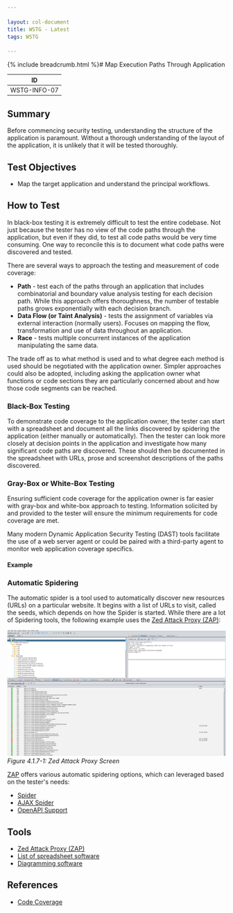 ```yaml
---

layout: col-document
title: WSTG - Latest
tags: WSTG

---
```


{% include breadcrumb.html %}# Map Execution Paths Through Application

|ID          |
|------------|
|WSTG-INFO-07|

## Summary

Before commencing security testing, understanding the structure of the application is paramount. Without a thorough understanding of the layout of the application, it is unlikely that it will be tested thoroughly.

## Test Objectives

- Map the target application and understand the principal workflows.

## How to Test

In black-box testing it is extremely difficult to test the entire codebase. Not just because the tester has no view of the code paths through the application, but even if they did, to test all code paths would be very time consuming. One way to reconcile this is to document what code paths were discovered and tested.

There are several ways to approach the testing and measurement of code coverage:

- **Path** - test each of the paths through an application that includes combinatorial and boundary value analysis testing for each decision path. While this approach offers thoroughness, the number of testable paths grows exponentially with each decision branch.
- **Data Flow (or Taint Analysis)** - tests the assignment of variables via external interaction (normally users). Focuses on mapping the flow, transformation and use of data throughout an application.
- **Race** - tests multiple concurrent instances of the application manipulating the same data.

The trade off as to what method is used and to what degree each method is used should be negotiated with the application owner. Simpler approaches could also be adopted, including asking the application owner what functions or code sections they are particularly concerned about and how those code segments can be reached.

### Black-Box Testing

To demonstrate code coverage to the application owner, the tester can start with a spreadsheet and document all the links discovered by spidering the application (either manually or automatically). Then the tester can look more closely at decision points in the application and investigate how many significant code paths are discovered. These should then be documented in the spreadsheet with URLs, prose and screenshot descriptions of the paths discovered.

### Gray-Box or White-Box Testing

Ensuring sufficient code coverage for the application owner is far easier with gray-box and white-box approach to testing. Information solicited by and provided to the tester will ensure the minimum requirements for code coverage are met.

Many modern Dynamic Application Security Testing (DAST) tools facilitate the use of a web server agent or could be paired with a third-party agent to monitor web application coverage specifics.

#### Example

### Automatic Spidering

The automatic spider is a tool used to automatically discover new resources (URLs) on a particular website. It begins with a list of URLs to visit, called the seeds, which depends on how the Spider is started. While there are a lot of Spidering tools, the following example uses the [Zed Attack Proxy (ZAP)](https://github.com/zaproxy/zaproxy):

![Zed Attack Proxy Screen](images/OWASPZAPSP.png)\
*Figure 4.1.7-1: Zed Attack Proxy Screen*

[ZAP](https://github.com/zaproxy/zaproxy) offers various automatic spidering options, which can leveraged based on the tester's needs:

- [Spider](https://www.zaproxy.org/docs/desktop/start/features/spider/)
- [AJAX Spider](https://www.zaproxy.org/docs/desktop/addons/ajax-spider/)
- [OpenAPI Support](https://www.zaproxy.org/docs/desktop/addons/openapi-support/)

## Tools

- [Zed Attack Proxy (ZAP)](https://github.com/zaproxy/zaproxy)
- [List of spreadsheet software](https://en.wikipedia.org/wiki/List_of_spreadsheet_software)
- [Diagramming software](https://en.wikipedia.org/wiki/List_of_concept-_and_mind-mapping_software)

## References

- [Code Coverage](https://en.wikipedia.org/wiki/Code_coverage)
